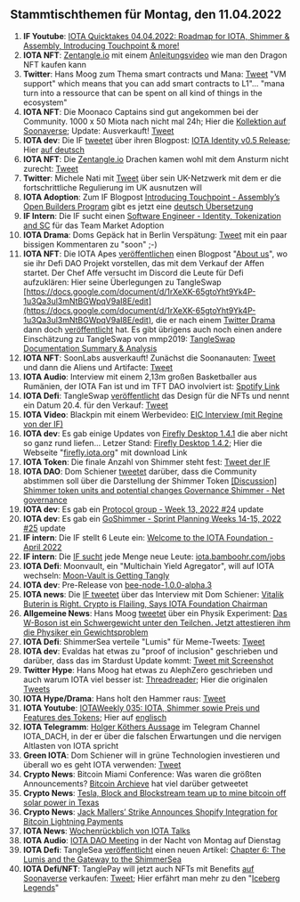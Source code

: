 ## Stammtischthemen für Montag, den 11.04.2022

1. **IF Youtube**: [IOTA Quicktakes 04.04.2022: Roadmap for IOTA, Shimmer & Assembly, Introducing Touchpoint & more!](https://www.youtube.com/watch?v=w0cRiSHFky0)
2. **IOTA NFT**: [Zentangle.io](https://zentangle.io/) mit einem [Anleitungsvideo](https://www.youtube.com/watch?v=9RGiYFQHDm4) wie man den Dragon NFT kaufen kann
3. **Twitter**: Hans Moog zum Thema smart contracts und Mana: [Tweet](https://twitter.com/hus_qy/status/1511336460686966791?s=20&t=G8qEJsSCMgKHKD-mWTV_hA) "VM support" which means that you can add smart contracts to L1"... "mana turn into a ressource that can be spent on all kind of things in the ecosystem"
4. **IOTA NFT**: Die Moonaco Captains sind gut angekommen bei der Community. 1000 x 50 Miota nach nicht mal 24h; Hier die [Kollektion auf Soonaverse](https://soonaverse.com/collection/0xb3543424af9cc39052d84f527f382bf24e26da20); Update: Ausverkauft! [Tweet](https://twitter.com/MoonacoPodcast/status/1513309336528986117?s=20&t=FvnAaRWN_KntZOTwL_bBSw)
5. **IOTA dev**: Die IF [tweetet](https://twitter.com/iota/status/1511309961921540098?s=20&t=ucEjd3KtsET0OThHf72Pxw) über ihren Blogpost: [IOTA Identity v0.5 Release](https://blog.iota.org/iota-identity-v0-5-release/); Hier [auf deutsch](https://iota-kurs.de/veroeffentlichung-von-iota-identity-v0-5/)
6. **IOTA NFT**: Die [Zentangle.io](https://zentangle.io/) Drachen kamen wohl mit dem Ansturm nicht zurecht: [Tweet](https://twitter.com/zentangle_io/status/1511436220177403906?s=20&t=ucEjd3KtsET0OThHf72Pxw)
7. **Twitter**: Michele Nati mit [Tweet](https://twitter.com/michelenati/status/1511348551212838913?s=20&t=ucEjd3KtsET0OThHf72Pxw) über sein UK-Netzwerk mit dem er die fortschrittliche Regulierung im UK ausnutzen will
8. **IOTA Adoption**: Zum IF Blogpost [Introducing Touchpoint - Assembly’s Open Builders Program](https://iota-kurs.de/einfuehrung-von-touchpoint/) gibt es jetzt eine [deutsch Übersetzung](https://iota-kurs.de/einfuehrung-von-touchpoint/)
9. **IF Intern**: Die IF sucht einen [Software Engineer - Identity, Tokenization and SC](https://iota.bamboohr.com/jobs/view.php?id=185&source=other) für das Team Market Adoption
10. **IOTA Drama**: Doms Gepäck hat in Berlin Verspätung: [Tweet](https://twitter.com/DomSchiener/status/1512056911792857088?s=20&t=u89eafe8dEDsRctpdvXxEw) mit ein paar bissigen Kommentaren zu "soon" ;-)
11. **IOTA NFT**: Die IOTA Apes [veröffentlichen](https://twitter.com/iotapes/status/1511994269745225730?s=20&t=u89eafe8dEDsRctpdvXxEw) einen Blogpost "[About us](https://iotapes.medium.com/about-us-6846092db31e)", wo sie ihr Defi DAO Projekt vorstellen, das mit dem Verkauf der Affen startet. Der Chef Affe versucht im Discord die Leute für Defi aufzuklären: Hier seine Überlegungen zu TangleSwap [https://docs.google.com/document/d/1rXeXK-65gtoYht9Yk4P-1u3Qa3ul3mNtBGWpqV9aI8E/edit](https://docs.google.com/document/d/1rXeXK-65gtoYht9Yk4P-1u3Qa3ul3mNtBGWpqV9aI8E/edit), die er nach einem [Twitter Drama](https://twitter.com/iotapes/status/1510922209526747137?s=20&t=u89eafe8dEDsRctpdvXxEw) dann doch [veröffentlicht](https://twitter.com/iotapes/status/1510926006588256264?s=20&t=u89eafe8dEDsRctpdvXxEw) hat. Es gibt übrigens auch noch einen andere Einschätzung zu TangleSwap von mmp2019: [TangleSwap Documentation Summary & Analysis](https://medium.com/@mmp2019/tangleswap-documentation-summary-analysis-b8c52bff28fa)
12.  **IOTA NFT**: SoonLabs ausverkauft! Zunächst die Soonanauten: [Tweet](https://twitter.com/soon_labs/status/1511954587862765570?s=20&t=u89eafe8dEDsRctpdvXxEw) und dann die Aliens und Artifacte: [Tweet](https://twitter.com/soon_labs/status/1512122723190726661?s=20&t=JgDkpVIGygWphREeR9AHzA)
13.  **IOTA Audio**: Interview mit einem 2,13m großen Basketballer aus Rumänien, der IOTA Fan ist und im TFT DAO involviert ist: [Spotify Link](https://open.spotify.com/show/4sC0pM1lfucOOxoa2NRWc3?si=02YAUxBxSvSFsyh1q0tvuA&nd=1)
14.  **IOTA Defi**: TangleSwap [veröffentlicht](https://twitter.com/TangleSwapE/status/1512056411500466180?s=20&t=u89eafe8dEDsRctpdvXxEw) das Design für die NFTs und nennt ein Datum 20.4. für den Verkauf: [Tweet](https://twitter.com/TangleSwapE/status/1512324005033914368?s=20&t=JgDkpVIGygWphREeR9AHzA)
15.  **IOTA Video**: Blackpin mit einem Werbevideo: [EIC Interview (mit Regine von der IF)](https://www.youtube.com/watch?v=aCJvKt2J-AQ&feature=youtu.be)
16.  **IOTA dev**: Es gab einige Updates von [Firefly Desktop 1.4.1](https://github.com/iotaledger/firefly/releases/tag/desktop-1.4.1) die aber nicht so ganz rund liefen... Letzer Stand: [Firefly Desktop 1.4.2](https://github.com/iotaledger/firefly/releases/tag/desktop-1.4.2); Hier die Webseite "[firefly.iota.org](https://firefly.iota.org/)" mit download Link
17.  **IOTA Token**: Die finale Anzahl von Shimmer steht fest: [Tweet der IF](https://twitter.com/iota/status/1511327911156064257?s=20&t=JgDkpVIGygWphREeR9AHzA)
18.  **IOTA DAO**: Dom Schiener [tweetet](https://twitter.com/DomSchiener/status/1511653912599748609?s=20&t=u89eafe8dEDsRctpdvXxEw) darüber, dass die Community abstimmen soll über die Darstellung der Shimmer Token [[Discussion] Shimmer token units and potential changes Governance Shimmer - Net governance](https://govern.iota.org/t/discussion-shimmer-token-units-and-potential-changes/1278)
19.  **IOTA dev**: Es gab ein [Protocol group - Week 13, 2022 #24](https://github.com/iotaledger/research-updates/discussions/24) update
20.  **IOTA dev**: Es gab ein [GoShimmer - Sprint Planning Weeks 14-15, 2022 #25](https://github.com/iotaledger/research-updates/discussions/25) update
21.  **IF intern**: Die IF stellt 6 Leute ein: [Welcome to the IOTA Foundation - April 2022](https://blog.iota.org/welcome-to-the-iota-foundation-april-2022/)
22.  **IF intern**: Die [IF sucht](https://twitter.com/iota/status/1512419701648941060?s=20&t=EvOFkUBaoOHxY0c1Kh_aEA) jede Menge neue Leute: [iota.bamboohr.com/jobs](https://iota.bamboohr.com/jobs/)
23.  **IOTA Defi**: Moonvault, ein "Multichain Yield Agregator", will auf IOTA wechseln: [Moon-Vault is Getting Tangly](https://medium.com/@MoonVault/moon-vault-is-getting-tangly-c1d138ed0a81)
24.  **IOTA dev**: Pre-Release von [bee-node-1.0.0-alpha.3](https://github.com/iotaledger/bee/releases/tag/v1.0.0-alpha.3)
25.  **IOTA news**: Die [IF tweetet](https://twitter.com/iota/status/1512047114938900498?s=20&t=JgDkpVIGygWphREeR9AHzA) über das Interview mit Dom Schiener: [Vitalik Buterin is Right. Crypto is Flailing, Says IOTA Foundation Chairman](https://beincrypto.com/vitalik-buterin-is-right-crypto-is-flailing-says-iota-foundation-chairman/)
26.  **Allgemeine News**: Hans Moog [tweetet](https://twitter.com/hus_qy/status/1512939372496183300?s=20&t=vWdDCsTbCyxFt-6_SRJQVg) über ein Physik Experiment: [Das W-Boson ist ein Schwergewicht unter den Teilchen. Jetzt attestieren ihm die Physiker ein Gewichtsproblem](https://www.nzz.ch/wissenschaft/fermilab-das-w-boson-hat-probleme-mit-seiner-masse-ld.1677921)
27.  **IOTA Defi**: ShimmerSea verteile "Lumis" für Meme-Tweets: [Tweet](https://twitter.com/ShimmerSeaDEX/status/1512732048691245065?s=20&t=6pGsKGgW_kUoeihHj2pQzg)
28.  **IOTA dev**: Evaldas hat etwas zu "proof of inclusion" geschrieben und darüber, dass das im Stardust Update kommt: [Tweet mit Screenshot](https://twitter.com/Vrom14286662/status/1513070399894007810?s=20&t=vWdDCsTbCyxFt-6_SRJQVg)
29.  **Twitter Hype**: Hans Moog hat etwas zu AlephZero geschrieben und auch warum IOTA viel besser ist: [Threadreader](https://threadreaderapp.com/thread/1512477098283134976.html); Hier die originalen [Tweets](https://twitter.com/hus_qy/status/1512477098283134976?s=20&t=vWdDCsTbCyxFt-6_SRJQVg)
30.  **IOTA Hype/Drama**: Hans holt den Hammer raus: [Tweet](https://twitter.com/hus_qy/status/1512548098995896327?s=20&t=vWdDCsTbCyxFt-6_SRJQVg)
31.  **IOTA Youtube**: [IOTAWeekly 035: IOTA, Shimmer sowie Preis und Features des Tokens](https://www.youtube.com/watch?v=0Ajwq3f1u2c); Hier auf [englisch](https://www.youtube.com/watch?v=Lb51S72ocHM&feature=youtu.be)
32.  **IOTA Telegramm**: [Holger Köthers Aussage](https://github.com/iota-community/community-events/blob/main/page/stammtisch/2022-04-11/Holgers%20Aussage.md) im Telegram Channel IOTA_DACH, in der er über die falschen Erwartungen und die nervigen Altlasten von IOTA spricht
33.  **Green IOTA**: Dom Schiener will in grüne Technologien investieren und überall wo es geht IOTA verwenden: [Tweet](https://twitter.com/DomSchiener/status/1513073899424133124?s=20&t=EvOFkUBaoOHxY0c1Kh_aEA)
34.  **Crypto News**: Bitcoin Miami Conference: Was waren die größten Announcements? [Bitcoin Archieve](https://twitter.com/BTC_Archive) hat viel darüber getweetet
35.  **Crypto News**: [Tesla, Block and Blockstream team up to mine bitcoin off solar power in Texas](https://www.cnbc.com/2022/04/08/tesla-block-blockstream-to-mine-bitcoin-off-solar-power-in-texas.html)
36.  **Crypto News**: [Jack Mallers’ Strike Announces Shopify Integration for Bitcoin Lightning Payments](https://www.coindesk.com/business/2022/04/07/jack-mallers-strike-announces-shopify-integration-for-bitcoin-lightning-payments/)
37.  **IOTA News**: [Wochenrückblich von IOTA Talks](https://www.iota-talk.com/index.php?article/174-wochenr%C3%BCckblick-vom-3-bis-9-april-2022/)
38.  **IOTA Audio**: [IOTA DAO Meeting](https://twitter.com/PhyloIota/status/1513305286789894145?s=20&t=FvnAaRWN_KntZOTwL_bBSw) in der Nacht von Montag auf Dienstag
39.  **IOTA Defi**: TangleSea [veröffentlicht](https://twitter.com/TangleSeaDEX/status/1513232418085511169?s=20&t=FvnAaRWN_KntZOTwL_bBSw) einen neuen Artikel: [Chapter 6: The Lumis and the Gateway to the ShimmerSea](https://medium.com/@tangleseastory/chapter-6-the-lumis-and-the-gateway-to-the-shimmersea-36433e2fbfb0)
40.  **IOTA Defi/NFT**: TanglePay will jetzt auch NFTs mit Benefits [auf Soonaverse](https://soonaverse.com/collection/0x8524677b08b8a48488103cc66419cc83efdbadc1) verkaufen: [Tweet](https://twitter.com/tanglepaycom/status/1513405981526740992?s=20&t=FvnAaRWN_KntZOTwL_bBSw); Hier erfährt man mehr zu den "[Iceberg Legends](https://nft.tanglepay.com/nftEntry.html)"
